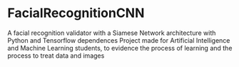 # FacialRecognitionCNN
A facial recognition validator with a Siamese Network architecture with Python and Tensorflow dependences
Project made for Artificial Intelligence and Machine Learning students, to evidence the process of learning and the process to treat data and images
